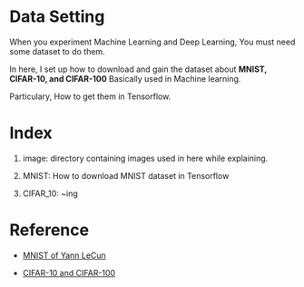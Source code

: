 # Data Setting

  When you experiment Machine Learning and Deep Learning, You must need some dataset to do them. 
 
  In here, I set up how to download and gain the dataset about **MNIST, CIFAR-10, and CIFAR-100** Basically used in Machine learning.

  Particulary, How to get them in Tensorflow.
 
# Index

  01. image: directory containing images used in here while explaining.

  02. MNIST: How to download MNIST dataset in Tensorflow 

  03. CIFAR_10: ~ing

# Reference 

  - [MNIST of Yann LeCun](http://yann.lecun.com/exdb/mnist/)
 
  - [CIFAR-10 and CIFAR-100](https://www.cs.toronto.edu/~kriz/cifar.html)


 
 
 
